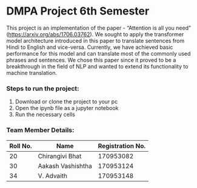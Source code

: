 # DMPA Project 6th Semester

This project is an implementation of the paper - “Attention is all you need” (https://arxiv.org/abs/1706.03762). We sought to apply the transformer model architecture introduced in this paper to translate sentences from Hindi to English and vice-versa. Currently, we have achieved basic performance for this model and can translate most of the commonly used phrases and sentences. We chose this paper since it proved to be a breakthrough in the field of NLP and wanted to extend its functionality to machine translation.

### Steps to run the project:
1. Download or clone the project to your pc
2. Open the ipynb file as a jupyter notebook
3. Run the necessary cells

### Team Member Details:

| Roll No. | Name | Registration No. |
| --- | --- | --- |
| 20 | Chirangivi Bhat | 170953082 |
| 30 | Aakash Vashishtha | 170953124 |
| 34 | V. Advaith | 170953148 |
